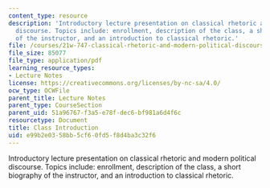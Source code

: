 ```yaml
---
content_type: resource
description: 'Introductory lecture presentation on classical rhetoric and modern political
  discourse. Topics include: enrollment, description of the class, a short biography
  of the instructor, and an introduction to classical rhetoric.'
file: /courses/21w-747-classical-rhetoric-and-modern-political-discourse-fall-2009/e99b2e0358bb5cf60fd5f8d4ba3c32f6_MIT21W_747_01F09_lec01.pdf
file_size: 85077
file_type: application/pdf
learning_resource_types:
- Lecture Notes
license: https://creativecommons.org/licenses/by-nc-sa/4.0/
ocw_type: OCWFile
parent_title: Lecture Notes
parent_type: CourseSection
parent_uid: 51a96767-f3a5-e78f-dec6-bf981a6d4f6c
resourcetype: Document
title: Class Introduction
uid: e99b2e03-58bb-5cf6-0fd5-f8d4ba3c32f6
---
```

Introductory lecture presentation on classical rhetoric and modern political discourse. Topics include: enrollment, description of the class, a short biography of the instructor, and an introduction to classical rhetoric.